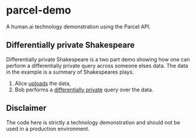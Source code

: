 # parcel-demo
 A human.ai technology demonstration using the Parcel API.


## Differentially private Shakespeare

Differentially private Shakespeare is a two part demo showing how one can
perform a differentially private query across someone elses data. The data
in the example is a summary of Shakespeares plays.

 1. Alice [uploads](upload-shakespeare-summary) the data,
 1. Bob performs a [differentially private](dp-shakespeare) query over the data.

## Disclaimer

The code here is strictly a technology demonstration and should not be used in
a production environment.
